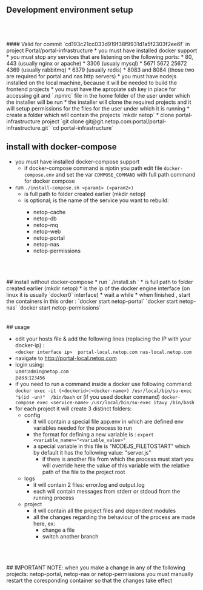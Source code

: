 ## Development environment setup  
<br>
<br>
<br>
#### Valid for commit `cd193c21cc033d919f38f9931d1a5f2303f2ee6f` in project Portal/portal-infrastructure
* you must have installed docker support
* you must stop any services that are listening on the following ports:
    * 80, 443 (usually nginx or apache)
    * 3306 (usualy mysql)
    * 5671 5672 25672 4369 (usually rabbitmq)
    * 6379 (usually redis)
    * 8083 and 8084 (those two are required for portal and nas http servers)
* you must have nodejs installed on the local machine, because it will be needed to build the frontend projects
* you must have the apropiate ssh key in place for accessing git and `.npmrc` file in the home folder of the user under which the installer will be run
* the installer will clone the required projects and it will setup permissions for the files for the user under which it is running
* create a folder which will contain the projects  
`mkdir netop`
* clone portal-infrastructure project  
`git clone git@git.netop.com:portal/portal-infrastructure.git`  
`cd portal-infrastructure`

## install with docker-compose
* you must have installed docker-compose support
    * if docker-compose command is njotin you path edit file `docker-compose.env` and set the var `COMPOSE_COMMAND` with full path command for docker compose 
* run `./install-compose.sh <param1> (<param2>)`
    * <param1> is full path to folder created earlier (mkdir netop)
    * <param2> is optional; is the name of the service you want to rebuild:
        * netop-cache
        * netop-db
        * netop-mq
        * netop-web
        * netop-portal
        * netop-nas
        * netop-permissions

<br>
<br>
<br>
## install without docker-compose
* run `./install.sh <param1> <param2>`
    * <param1> is full path to folder created earlier (mkdir netop)
    * <param2> is the ip of the docker engine interface (on linux it is usually `docker0` interface)
* wait a while
* when finished , start the containers in this order :
`docker start netop-portal`
`docker start netop-nas`
`docker start netop-permissions`

<br>
<br>
<br>
## usage

* edit your hosts file & add the following lines (replacing the IP with your docker-ip) :  
`<docker interface ip>	portal-local.netop.com nas-local.netop.com`
* navigate to http://portal-local.netop.com
* login using:  
user:`admin@netop.com`  
pass:`123456`
* if you need to run a command inside a docker use following command:
`docker exec -it (<dockerid>|<docker-name>) /usr/local/bin/su-exec "$(id -un)"  /bin/bash`
or (if you used docker command)
`docker-compose exec <service-name> /usr/local/bin/su-exec itavy /bin/bash`
* for each project it will create 3 distinct folders:
    * config
        * it will contain a special file app.env in which are defined env variables needed for the process to run
        * the format for defining a new variable is : `export <variable_name>="<variable_value>"`
        * a special variable in this file is "NODEJS_FILETOSTART" which by default it has the following value: "server.js" 
            * if there is another file from which the process must start you will override here the value of this variable with the relative path of the file to the project root
    * logs
        * it will contain 2 files: error.log and output.log
        * each will contain messages from stderr or stdoud from the running process
    * project
        * it will contain all the project files and dependent modules
        * all the changes regarding the behaviour of the process are made here, ex:
            * change a file
            * switch another branch

<br>
<br>
<br>
## IMPORTANT NOTE:
when you make a change in any of the following projects: netop-portal, netop-nas or netop-permissions you must manually restart the coresponding container so that the changes take effect 